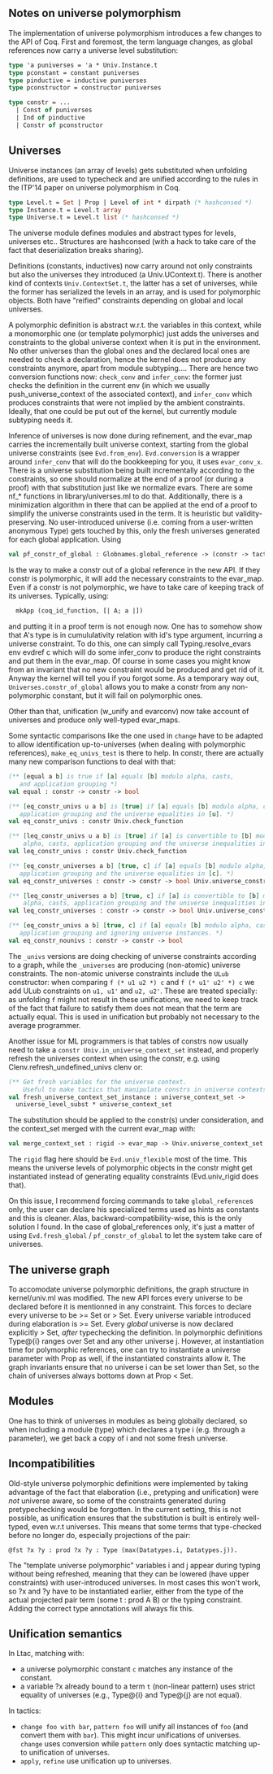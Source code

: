 Notes on universe polymorphism
------------------------------

The implementation of universe polymorphism introduces a few changes
to the API of Coq. First and foremost, the term language changes, as
global references now carry a universe level substitution:

~~~ocaml
type 'a puniverses = 'a * Univ.Instance.t
type pconstant = constant puniverses
type pinductive = inductive puniverses
type pconstructor = constructor puniverses

type constr = ...
  | Const of puniverses
  | Ind of pinductive
  | Constr of pconstructor
~~~

Universes
---------

Universe instances (an array of levels) gets substituted when
unfolding definitions, are used to typecheck and are unified according
to the rules in the ITP'14 paper on universe polymorphism in Coq.

~~~ocaml
type Level.t = Set | Prop | Level of int * dirpath (* hashconsed *)
type Instance.t = Level.t array
type Universe.t = Level.t list (* hashconsed *)
~~~

The universe module defines modules and abstract types for levels,
universes etc.. Structures are hashconsed (with a hack to take care
of the fact that deserialization breaks sharing).

  Definitions (constants, inductives) now carry around not only
constraints but also the universes they introduced (a Univ.UContext.t).
There is another kind of contexts `Univ.ContextSet.t`, the latter has
a set of universes, while the former has serialized the levels in an
array, and is used for polymorphic objects. Both have "reified"
constraints depending on global and local universes.

  A polymorphic definition is abstract w.r.t. the variables in this
context, while a monomorphic one (or template polymorphic) just adds the
universes and constraints to the global universe context when it is put
in the environment. No other universes than the global ones and the
declared local ones are needed to check a declaration, hence the kernel
does not produce any constraints anymore, apart from module
subtyping.... There are hence two conversion functions now: `check_conv`
and `infer_conv`: the former just checks the definition in the current env
(in which we usually push_universe_context of the associated context),
and `infer_conv` which produces constraints that were not implied by the
ambient constraints. Ideally, that one could be put out of the kernel,
but currently module subtyping needs it.

 Inference of universes is now done during refinement, and the evar_map
carries the incrementally built universe context, starting from the
global universe constraints (see `Evd.from_env`). `Evd.conversion` is a
wrapper around `infer_conv` that will do the bookkeeping for you, it
uses `evar_conv_x`. There is a universe substitution being built
incrementally according to the constraints, so one should normalize at
the end of a proof (or during a proof) with that substitution just like
we normalize evars. There are some nf_* functions in
library/universes.ml to do that. Additionally, there is a minimization
algorithm in there that can be applied at the end of a proof to simplify
the universe constraints used in the term. It is heuristic but
validity-preserving. No user-introduced universe (i.e. coming from a
user-written anonymous Type) gets touched by this, only the fresh
universes generated for each global application. Using
~~~ocaml
val pf_constr_of_global : Globnames.global_reference -> (constr -> tactic) -> tactic
~~~
Is the way to make a constr out of a global reference in the new API.
If they constr is polymorphic, it will add the necessary constraints to
the evar_map. Even if a constr is not polymorphic, we have to take care
of keeping track of its universes. Typically, using:
~~~ocaml
  mkApp (coq_id_function, [| A; a |])
~~~
and putting it in a proof term is not enough now. One has to somehow
show that A's type is in cumululativity relation with id's type
argument, incurring a universe constraint. To do this, one can simply
call Typing.resolve_evars env evdref c which will do some infer_conv to
produce the right constraints and put them in the evar_map. Of course in
some cases you might know from an invariant that no new constraint would
be produced and get rid of it. Anyway the kernel will tell you if you
forgot some. As a temporary way out, `Universes.constr_of_global` allows
you to make a constr from any non-polymorphic constant, but it will fail
on polymorphic ones.

Other than that, unification (w_unify and evarconv) now take account of universes and
produce only well-typed evar_maps.

Some syntactic comparisons like the one used in `change` have to be
adapted to allow identification up-to-universes (when dealing with
polymorphic references), `make_eq_univs_test` is there to help.
In constr, there are actually many new comparison functions to deal with
that:
~~~ocaml
(** [equal a b] is true if [a] equals [b] modulo alpha, casts,
   and application grouping *)
val equal : constr -> constr -> bool

(** [eq_constr_univs u a b] is [true] if [a] equals [b] modulo alpha, casts,
   application grouping and the universe equalities in [u]. *)
val eq_constr_univs : constr Univ.check_function

(** [leq_constr_univs u a b] is [true] if [a] is convertible to [b] modulo
    alpha, casts, application grouping and the universe inequalities in [u]. *)
val leq_constr_univs : constr Univ.check_function

(** [eq_constr_universes a b] [true, c] if [a] equals [b] modulo alpha, casts,
   application grouping and the universe equalities in [c]. *)
val eq_constr_universes : constr -> constr -> bool Univ.universe_constrained

(** [leq_constr_universes a b] [true, c] if [a] is convertible to [b] modulo
    alpha, casts, application grouping and the universe inequalities in [c]. *)
val leq_constr_universes : constr -> constr -> bool Univ.universe_constrained

(** [eq_constr_univs a b] [true, c] if [a] equals [b] modulo alpha, casts,
   application grouping and ignoring universe instances. *)
val eq_constr_nounivs : constr -> constr -> bool
~~~
The `_univs` versions are doing checking of universe constraints
according to a graph, while the `_universes` are producing (non-atomic)
universe constraints. The non-atomic universe constraints include the
`ULub` constructor: when comparing `f (* u1 u2 *) c` and `f (* u1' u2'
*) c` we add ULub constraints on `u1, u1'` and `u2, u2'`. These are
treated specially: as unfolding `f` might not result in these
unifications, we need to keep track of the fact that failure to satisfy
them does not mean that the term are actually equal. This is used in
unification but probably not necessary to the average programmer.

Another issue for ML programmers is that tables of constrs now usually
need to take a `constr Univ.in_universe_context_set` instead, and
properly refresh the universes context when using the constr, e.g. using
Clenv.refresh_undefined_univs clenv or:
~~~ocaml
(** Get fresh variables for the universe context.
    Useful to make tactics that manipulate constrs in universe contexts polymorphic. *)
val fresh_universe_context_set_instance : universe_context_set ->
  universe_level_subst * universe_context_set
~~~
The substitution should be applied to the constr(s) under consideration,
and the context_set merged with the current evar_map with:
~~~ocaml
val merge_context_set : rigid -> evar_map -> Univ.universe_context_set -> evar_map
~~~
The `rigid` flag here should be `Evd.univ_flexible` most of the
time. This means the universe levels of polymorphic objects in the
constr might get instantiated instead of generating equality constraints
(Evd.univ_rigid does that).

On this issue, I recommend forcing commands to take `global_reference`s
only, the user can declare his specialized terms used as hints as
constants and this is cleaner. Alas, backward-compatibility-wise,
this is the only solution I found. In the case of global_references
only, it's just a matter of using `Evd.fresh_global` /
`pf_constr_of_global` to let the system take care of universes.


The universe graph
------------------

To accomodate universe polymorphic definitions, the graph structure in
kernel/univ.ml was modified. The new API forces every universe to be
declared before it is mentionned in any constraint. This forces to
declare every universe to be >= Set or > Set. Every universe variable
introduced during elaboration is >= Set. Every _global_ universe is now
declared explicitly > Set, _after_ typechecking the definition. In
polymorphic definitions Type@{i} ranges over Set and any other universe
j. However, at instantiation time for polymorphic references, one can
try to instantiate a universe parameter with Prop as well, if the
instantiated constraints allow it. The graph invariants ensure that
no universe i can be set lower than Set, so the chain of universes
always bottoms down at Prop < Set.

Modules
-------

One has to think of universes in modules as being globally declared, so
when including a module (type) which declares a type i (e.g. through a
parameter), we get back a copy of i and not some fresh universe.

Incompatibilities
-----------------

Old-style universe polymorphic definitions were implemented by taking
advantage of the fact that elaboration (i.e., pretyping and unification)
were _not_ universe aware, so some of the constraints generated during
pretypechecking would be forgotten. In the current setting, this is not
possible, as unification ensures that the substitution is built is
entirely well-typed, even w.r.t universes. This means that some terms
that type-checked before no longer do, especially projections of the
pair:
~~~coq
@fst ?x ?y : prod ?x ?y : Type (max(Datatypes.i, Datatypes.j)).
~~~
The "template universe polymorphic" variables i and j appear during
typing without being refreshed, meaning that they can be lowered (have
upper constraints) with user-introduced universes. In most cases this
won't work, so ?x and ?y have to be instantiated earlier, either from
the type of the actual projected pair term (some t : prod A B) or the
typing constraint. Adding the correct type annotations will always fix
this.


Unification semantics
---------------------

In Ltac, matching with:

- a universe polymorphic constant `c` matches any instance of the
  constant.
- a variable ?x already bound to a term `t` (non-linear pattern) uses
  strict equality of universes (e.g., Type@{i} and Type@{j} are not
  equal).

In tactics:

- `change foo with bar`, `pattern foo` will unify all instances of `foo`
  (and convert them with `bar`). This might incur unifications of
  universes. `change` uses conversion while `pattern` only does
  syntactic matching up-to unification of universes.
- `apply`, `refine` use unification up to universes.
